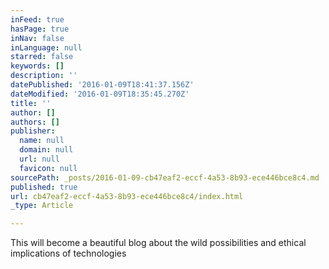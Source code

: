 ```yaml
---
inFeed: true
hasPage: true
inNav: false
inLanguage: null
starred: false
keywords: []
description: ''
datePublished: '2016-01-09T18:41:37.156Z'
dateModified: '2016-01-09T18:35:45.270Z'
title: ''
author: []
authors: []
publisher:
  name: null
  domain: null
  url: null
  favicon: null
sourcePath: _posts/2016-01-09-cb47eaf2-eccf-4a53-8b93-ece446bce8c4.md
published: true
url: cb47eaf2-eccf-4a53-8b93-ece446bce8c4/index.html
_type: Article

---
```

This will become a beautiful blog about the wild possibilities and ethical implications of technologies